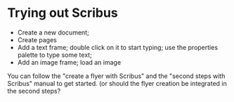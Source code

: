 # Trying out Scribus

- Create a new document;
- Create pages
- Add a text frame; double click on it to start typing; use the properties palette to type some text;
- Add an image frame; load an image

You can follow the "create a flyer with Scribus" and the "second steps with Scribus" manual to get started. (or should the flyer creation be integrated in the second steps?
